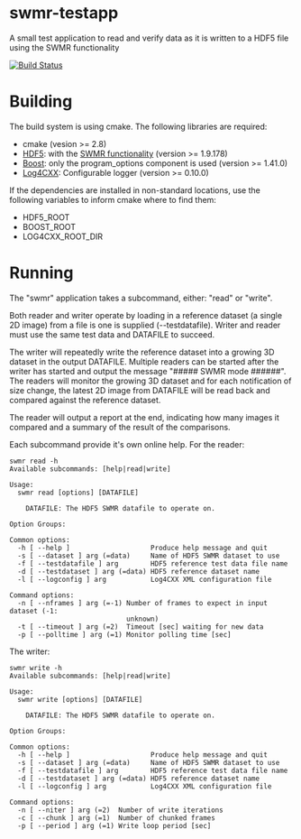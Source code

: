 swmr-testapp
============

A small test application to read and verify data as it is written to a HDF5 file 
using the SWMR functionality

[![Build Status](https://travis-ci.org/ulrikpedersen/swmr-testapp.svg?branch=master)](https://travis-ci.org/ulrikpedersen/swmr-testapp)

Building
========

The build system is using cmake. The following libraries are required:

* cmake (vesion >= 2.8)
* [HDF5](http://www.hdfgroup.org): with the 
[SWMR functionality](http://www.hdfgroup.org/HDF5/docNewFeatures/NewFeaturesSwmrDocs.html)
(version >= 1.9.178)
* [Boost](http://www.boost.org): only the program_options component is used 
(version >= 1.41.0)
* [Log4CXX](http://logging.apache.org/log4cxx/): Configurable logger (version >= 0.10.0)

If the dependencies are installed in non-standard locations, use the following
variables to inform cmake where to find them:

* HDF5_ROOT
* BOOST_ROOT
* LOG4CXX_ROOT_DIR

Running
=======

The "swmr" application takes a subcommand, either: "read" or "write". 

Both reader and writer operate by loading in a reference dataset (a single 2D
image) from a file is one is supplied (--testdatafile). Writer and reader must
use the same test data and DATAFILE to succeed.

The writer will repeatedly write the reference dataset into a growing 3D dataset
in the output DATAFILE. Multiple readers can be started after the writer has
started and output the message "##### SWMR mode ######". The readers will monitor
the growing 3D dataset and for each notification of size change, the latest 2D
image from DATAFILE will be read back and compared against the reference dataset.

The reader will output a report at the end, indicating how many images it compared
and a summary of the result of the comparisons.

Each subcommand provide it's own online help. For the reader:

    swmr read -h
    Available subcommands: [help|read|write] 
    
    Usage:
      swmr read [options] [DATAFILE]
    
        DATAFILE: The HDF5 SWMR datafile to operate on.
    
    Option Groups:
    
    Common options:
      -h [ --help ]                    Produce help message and quit
      -s [ --dataset ] arg (=data)     Name of HDF5 SWMR dataset to use
      -f [ --testdatafile ] arg        HDF5 reference test data file name
      -d [ --testdataset ] arg (=data) HDF5 reference dataset name
      -l [ --logconfig ] arg           Log4CXX XML configuration file
    
    Command options:
      -n [ --nframes ] arg (=-1) Number of frames to expect in input dataset (-1: 
                                 unknown)
      -t [ --timeout ] arg (=2)  Timeout [sec] waiting for new data
      -p [ --polltime ] arg (=1) Monitor polling time [sec]

The writer:

    swmr write -h
    Available subcommands: [help|read|write] 
    
    Usage:
      swmr write [options] [DATAFILE]
    
        DATAFILE: The HDF5 SWMR datafile to operate on.
    
    Option Groups:
    
    Common options:
      -h [ --help ]                    Produce help message and quit
      -s [ --dataset ] arg (=data)     Name of HDF5 SWMR dataset to use
      -f [ --testdatafile ] arg        HDF5 reference test data file name
      -d [ --testdataset ] arg (=data) HDF5 reference dataset name
      -l [ --logconfig ] arg           Log4CXX XML configuration file
    
    Command options:
      -n [ --niter ] arg (=2)  Number of write iterations
      -c [ --chunk ] arg (=1)  Number of chunked frames
      -p [ --period ] arg (=1) Write loop period [sec]
